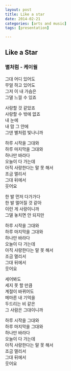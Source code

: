 ```yaml
---
layout: post
title: Like a star
date: 2014-02-21
categories: [arts and music]
tags: [presentation]

---
```


Like a Star
---

### 별처럼 - 케이윌 
 
그대 어디 있어도  
무얼 하고 있어도  
그저 이 내 가슴은  
그댈 느낄 수 있죠

사랑할 것 같았죠  
사랑할 수 밖에 없죠  
내 눈에   
내 맘 그 안에  
그댄 별처럼 빛나니까

하루 시작을 그대와  
하루 마지막을 그대와  
하나만 바라다  
오늘이 다 가는데  
아직 사랑한다는 말 못 해서  
조금 멀리서  
그대 뒤에서   
웃어요

한 발 먼저 다가가다  
한 발 멀어질 것 같아  
이런 게 사랑이니까  
그댈 놓치면 안 되지만  

하루 시작을 그대와  
하루 마지막을 그대와  
하나만 바라다  
오늘이 다 가는데  
아직 사랑한다는 말 못 해서  
조금 멀리서  
그대 뒤에서   
웃어요

세어봐도   
세지 못 할 만큼  
계절이 바뀌어도  
메마른 내 기억을  
두드리는 비 같은  
그 사람은 그대이니까

하루 시작을 그대와  
하루 마지막을 그대와  
하나만 바라다  
오늘이 다 가는데  
아직 사랑한다는 말 못 해서  
조금 멀리서  
그대 뒤에서   
웃어요
